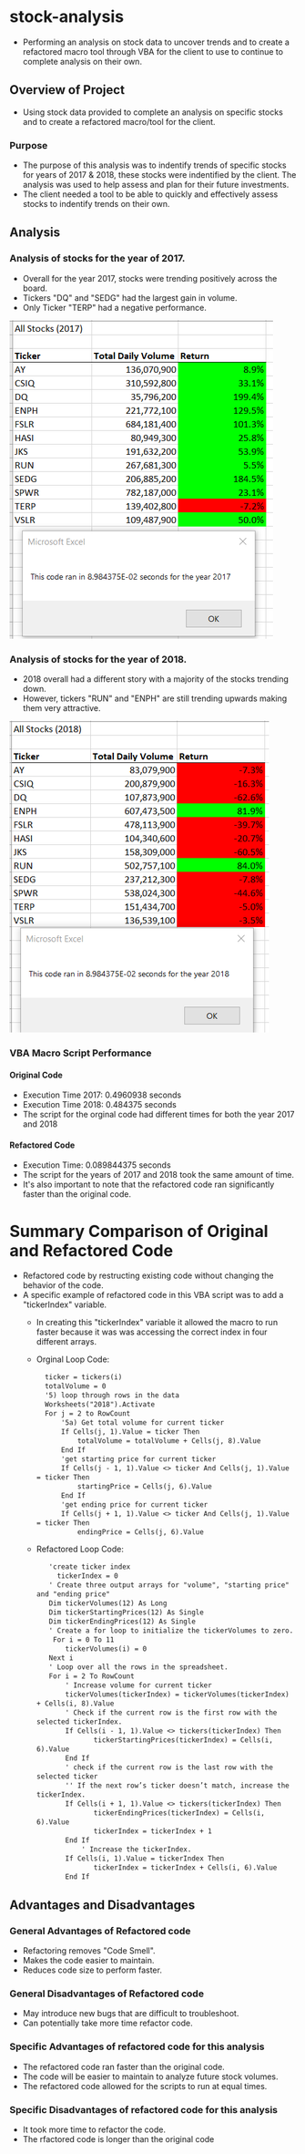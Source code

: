 # stock-analysis
* Performing an analysis on stock data to uncover trends and to create a refactored macro tool through VBA for the client to use to continue to complete analysis on their own.

## Overview of Project
* Using stock data provided to complete an analysis on specific stocks and to create a refactored macro/tool for the client.

### Purpose
* The purpose of this analysis was to indentify trends of specific stocks for years of 2017 & 2018, these stocks were indentified by the client. The analysis was used to help assess and plan for their future investments.
* The client needed a tool to be able to quickly and effectively assess stocks to indentify trends on their own.

## Analysis
### Analysis of stocks for the year of 2017.
* Overall for the year 2017, stocks were trending positively across the board.
* Tickers "DQ" and "SEDG" had the largest gain in volume.
* Only Ticker "TERP" had a negative performance.

![goals](VBA_Challenge_2017.PNG)

### Analysis of stocks for the year of 2018.
* 2018 overall had a different story with a majority of the stocks trending down.
* However, tickers "RUN" and "ENPH" are still trending upwards making them very attractive.


![goals](VBA_Challenge_2018.PNG)

### VBA Macro Script Performance
#### Original Code
* Execution Time 2017: 0.4960938 seconds
* Execution Time 2018: 0.484375 seconds
* The script for the orginal code had different times for both the year 2017 and 2018 
#### Refactored Code
* Execution Time: 0.089844375 seconds
* The script for the years of 2017 and 2018 took the same amount of time.
* It's also important to note that the refactored code ran significantly faster than the original code.

# Summary Comparison of Original and Refactored Code
* Refactored code by restructing existing code without changing the behavior of the code.
* A specific example of refactored code in this VBA script was to add a "tickerIndex" variable.
  - In creating this "tickerIndex" variable it allowed the macro to run faster because it was was accessing the correct index in four different arrays.
  - Orginal Loop Code:
     ```    For i = 0 to 11
       ticker = tickers(i)
       totalVolume = 0
       '5) loop through rows in the data
       Worksheets("2018").Activate
       For j = 2 to RowCount
           '5a) Get total volume for current ticker
           If Cells(j, 1).Value = ticker Then
               totalVolume = totalVolume + Cells(j, 8).Value
           End If
           'get starting price for current ticker
           If Cells(j - 1, 1).Value <> ticker And Cells(j, 1).Value = ticker Then
               startingPrice = Cells(j, 6).Value
           End If
           'get ending price for current ticker
           If Cells(j + 1, 1).Value <> ticker And Cells(j, 1).Value = ticker Then
               endingPrice = Cells(j, 6).Value
      ```
      
   - Refactored Loop Code:
     ``` 
        'create ticker index
          tickerIndex = 0
        ' Create three output arrays for "volume", "starting price" and "ending price"
        Dim tickerVolumes(12) As Long
        Dim tickerStartingPrices(12) As Single
        Dim tickerEndingPrices(12) As Single
        ' Create a for loop to initialize the tickerVolumes to zero.
         For i = 0 To 11
            tickerVolumes(i) = 0
        Next i
        ' Loop over all the rows in the spreadsheet.
        For i = 2 To RowCount
            ' Increase volume for current ticker
            tickerVolumes(tickerIndex) = tickerVolumes(tickerIndex) + Cells(i, 8).Value
            ' Check if the current row is the first row with the selected tickerIndex.
            If Cells(i - 1, 1).Value <> tickers(tickerIndex) Then
                   tickerStartingPrices(tickerIndex) = Cells(i, 6).Value
            End If
            ' check if the current row is the last row with the selected ticker
            '' If the next row’s ticker doesn’t match, increase the tickerIndex.
            If Cells(i + 1, 1).Value <> tickers(tickerIndex) Then
                   tickerEndingPrices(tickerIndex) = Cells(i, 6).Value
                   tickerIndex = tickerIndex + 1
            End If
                ' Increase the tickerIndex.
            If Cells(i, 1).Value = tickerIndex Then
                   tickerIndex = tickerIndex + Cells(i, 6).Value
            End If
      ```
## Advantages and Disadvantages
### General Advantages of Refactored code
* Refactoring removes "Code Smell".
* Makes the code easier to maintain.
* Reduces code size to perform faster.

### General Disadvantages of Refactored code
* May introduce new bugs that are difficult to troubleshoot.
* Can potentially take more time refactor code.

### Specific Advantages of refactored code for this analysis
* The refactored code ran faster than the original code.
* The code will be easier to maintain to analyze future stock volumes.
* The refactored code allowed for the scripts to run at equal times.

### Specific Disadvantages of refactored code for this analysis
* It took more time to refactor the code.
* The rfactored code is longer than the original code
